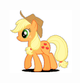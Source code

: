<!DOCTYPE html>
<html lang="en">
<head>
    <meta charset="UTF-8">
    <meta name="viewport" content="width=device-width, initial-scale=1.0">
    <title>Applejack</title>
    <!-- Set the favicon -->
    <link rel="icon" type="image/gif" href="applejackwalking.gif">
    <style>
        }
        img {
            max-width: 100%;
            max-height: 100%;
        }
    </style>
</head>
<body>
    <img src="applejackwalking.gif" alt="Applejack">
</body>
</html>
